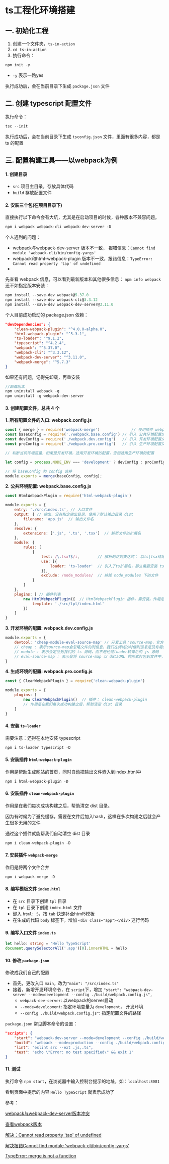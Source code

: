# ts工程化环境搭建

## 一. 初始化工程
1. 创建一个文件夹，`ts-in-action`
2. `cd ts-in-action`
3. 执行命令：
```js
npm init -y
```
- `-y` 表示一路yes

执行成功后，会在当前目录下生成 `package.json` 文件
## 二. 创建 typescript 配置文件
执行命令：
```js
tsc --init
```

执行成功后，会在当前目录下生成 `tsconfig.json` 文件，里面有很多内容，都是 ts 的配置

## 三. 配置构建工具——以webpack为例
#### 1. 创建目录

- `src` 项目主目录，存放具体代码
- `build` 存放配置文件


#### 2. 安装三个包(在项目目录下)
直接执行以下命令会有大坑，尤其是在启动项目的时候，各种版本不兼容问题。
```js
npm i webpack webpack-cli webpack-dev-server -D
```
个人遇到的问题：
- webpack与webpack-dev-server 版本不一致， 报错信息：`Cannot find module 'webpack-cli/bin/config-yargs'`
- webpack和html-webpack-plugin 版本不一致，报错信息：`TypeError: Cannot read property 'tap' of undefined`
- 

先查看 webpack 信息，可以看到最新版本和其他很多信息： `npm info webpack`
还不如指定版本安装：
```js
npm install --save-dev webpack@5.37.0 
npm install --save-dev webpack-cli@3.3.12
npm install --save-dev webpack-dev-server@3.11.0
```
个人目前成功启动的 package.json 依赖：
```json
"devDependencies": {
    "clean-webpack-plugin": "^4.0.0-alpha.0",
    "html-webpack-plugin": "^5.3.1",
    "ts-loader": "^9.1.2",
    "typescript": "^4.2.4",
    "webpack": "^5.37.0",
    "webpack-cli": "^3.3.12",
    "webpack-dev-server": "^3.11.0",
    "webpack-merge": "^5.7.3"
}
```

如果还有问题，记得先卸载，再重安装
```js
//卸载版本
npm uninstall webpack -g
npm uninstall -g webpack-dev-server
```


#### 3. 创建配置文件，总共 4 个

**1. 所有配置文件的入口: webpack.config.js**

```js
const { merge } = require('webpack-merge')              // 使用插件 webpack-merge ，作用是将两个文件合并 
const baseConfig = require('./webpack.base.config') // 引入 公共环境配置文件
const devConfig = require('./webpack.dev.config')   // 引入 开发环境配置文件
const proConfig = require('./webpack.pro.config')   // 引入 生产环境配置文件

// 判断当前环境变量，如果是开发环境，选用开发环境的配置，否则选用生产环境的配置

let config = process.NODE_ENV === 'development' ? devConfig : proConfig;

// 将 baseConfig 和 config 合并
module.exports = merge(baseConfig, config);
```


**2. 公共环境配置: webpack.base.config.js**

```js
const HtmlWebpackPlugin = require('html-webpack-plugin')

module.exports = {
    entry: './src/index.ts', // 入口文件
    output: { // 输出，没有指定输出目录，使用了默认输出目录 dist
        filename: 'app.js'  // 输出文件名
    },
    resolve: {
        extensions: ['.js', '.ts', '.tsx']  // 解析文件的扩展名
    },
    module: {
        rules: [
            {
                test: /\.tsx?$/i,        // 解析的正则表达式： 以ts|tsx结尾的文件
                use: [{
                    loader: 'ts-loader'  // 引入了ts扩展名，那么需要安装 ts-loader
                }],
                exclude: /node_modules/  // 排除 node_modules 下的文件
            }
        ]
    },
    plugins: [ // 插件列表
        new HtmlWebpackPlugin({  // HtmlWebpackPlugin 插件，需安装。作用是帮助生成网站的首页，同时自动把输出文件嵌入到index.html中
            template: './src/tpl/index.html'
        })
    ]
}
```

**3. 开发环境的配置: webpack.dev.config.js**

```js
module.exports = {
    devtool: 'cheap-module-eval-source-map' // 开发工具：source-map，官方推荐
    // cheap : 表示source-map会忽略文件的列信息，我们在调试的时候列信息是没有用的
    // module : 表示会定位到我们的 ts 源码，而不是经过loader转译后的 js 源码
    // eval-source-map : 表示会将 source-map 以 dataURL 的形式打包到文件中，它的重编译速度很快，不必担心性能问题
}
```

**4. 生成环境的配置: webpack.pro.config.js**

```js
const { CleanWebpackPlugin } = require('clean-webpack-plugin')

module.exports = {
    plugins: [
        new CleanWebpackPlugin()  // 插件： clean-webpack-plugin
        // 作用是在我们每次成功构建之后，帮助清空 dist 目录
    ]
}
```

#### 4. 安装 `ts-loader`

需要注意：还得在本地安装 typescript 
```js
npm i ts-loader typescript -D
```
#### 5. 安装插件 `html-webpack-plugin`

作用是帮助生成网站的首页，同时自动把输出文件嵌入到index.html中
```js
npm i html-webpack-plugin -D
```
#### 6. 安装插件 `clean-webpack-plugin`

作用是在我们每次成功构建之后，帮助清空 dist 目录。

因为有时候为了避免缓存，需要在文件后加入hash，这样在多次构建之后就会产生很多无用的文件

通过这个插件就能帮我们自动清空 dist 目录
```js
npm i clean-webpack-plugin -D
```
#### 7. 安装插件 `webpack-merge`

作用是将两个文件合并 
```js
npm i webpack-merge -D
```
#### 8. 编写模板文件 `index.html`

- 在 `src` 目录下创建 `tpl` 目录
- 在 `tpl` 目录下创建 `index.html` 文件
- 键入 `html: 5`，按 `tab` 快速补全html5模板
- 在生成的代码 `body` 标签下，增加 `<div class="app"></div>` 这行代码
  
#### 9. 编写入口文件 `index.ts`
    
```ts
let hello: string = 'Hello TypeScript'
document.querySelectorAll('.app')[0].innerHTML = hello
```

#### 10. 修改 `package.json`

修改成我们自己的配置
- 首先，更改入口 `main`，改为`"main": "/src/index.ts"`
- 接着，新增开发环境命令，在 `script`下，增加 `"start": "webpack-dev-server --mode=development --config ./build/webpack.config.js",` 
  - `webpack-dev-server`: 以webpack的server启动
  - `--mode=development`: 指定环境变量为 `development`， 开发环境
  - `--config ./build/webpack.config.js"`: 指定配置文件的路径

`package.json` 常见脚本命令的设置：

```json
"scripts": {
    "start": "webpack-dev-server --mode=development --config ./build/webpack.config.js",
    "build": "webpack --mode=production --config ./build/webpack.config.js",
    "lint": "eslint src --ext .js,.ts",
    "test": "echo \"Error: no test specified\" && exit 1"
}
```
#### 11. 测试
执行命令 `npm start`，在浏览器中输入控制台提示的地址，如：`localhost:8081`

看到页面中提示的内容 `Hello TypeScript` 就表示成功了
    
参考： 

[webpack与webpack-dev-server版本冲突](https://juejin.cn/post/6888268842616356878)

[查看webpack版本](https://blog.csdn.net/weixin_38617311/article/details/86822228)

[解决：Cannot read property 'tap' of undefined](https://blog.csdn.net/qq_31290307/article/details/86158770)

[解决报错Cannot find module 'webpack-cli/bin/config-yargs'](https://blog.csdn.net/longzhoufeng/article/details/81026467)

[TypeError: merge is not a function](https://stackoverflow.com/questions/62846123/getting-error-from-webpack-cli-typeerror-merge-is-not-a-function-in-webpack)


